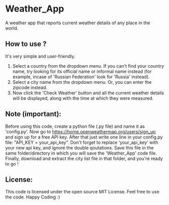 # Weather_App
A weather app that reports current weather details of any place in the world.

## How to use ?
It's very simple and user-friendly.
1. Select a country from the dropdown menu. If you can't find your country name, try looking for its official name or informal name instead (for example, incase of 'Russian Federation' look for 'Russia' instead).
2. Select a city name from the dropdown menu. Or, you can enter the zipcode instead.
3. Now click the 'Check Weather' button and all the current weather details will be displayed, along with the time at which they were measured.

## Note (important):
Before using this code, create a python file (.py file) and name it as 'config.py'. Now go to https://home.openweathermap.org/users/sign_up and sign up for a free API key. After that just write one line in your config.py file: "API_KEY = your_api_key". Don't forget to replace 'your_api_key' with your new api key, and ignore the double qoutations. Save this file in the same folder/directory in which you will save the 'Weather_App' code file. Finally, download and extract the city list file in that folder, and you're ready to go !

## License:
This code is licensed under the open source MIT License. Feel free to use the code. Happy Coding :)
